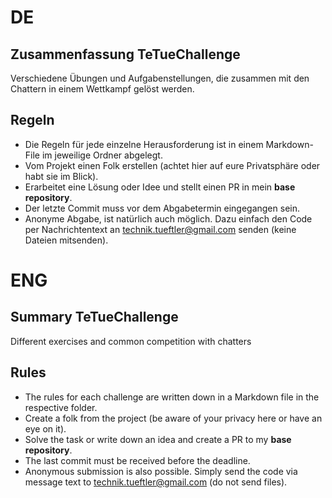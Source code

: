 # DE
## Zusammenfassung TeTueChallenge
Verschiedene Übungen und Aufgabenstellungen, die zusammen mit den Chattern in einem Wettkampf gelöst werden.

## Regeln
- Die Regeln für jede einzelne Herausforderung ist in einem Markdown-File im jeweilige Ordner abgelegt.
- Vom Projekt einen Folk erstellen (achtet hier auf eure Privatsphäre oder habt sie im Blick).
- Erarbeitet eine Lösung oder Idee und stellt einen PR in mein **base repository**.
- Der letzte Commit muss vor dem Abgabetermin eingegangen sein.
- Anonyme Abgabe, ist natürlich auch möglich. Dazu einfach den Code per Nachrichtentext an technik.tueftler@gmail.com senden (keine Dateien mitsenden).

# ENG
## Summary TeTueChallenge
Different exercises and common competition with chatters

## Rules
- The rules for each challenge are written down in a Markdown file in the respective folder.
- Create a folk from the project (be aware of your privacy here or have an eye on it).
- Solve the task or write down an idea and create a PR to my **base repository**.
- The last commit must be received before the deadline.
- Anonymous submission is also possible. Simply send the code via message text to technik.tueftler@gmail.com (do not send files).